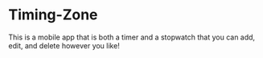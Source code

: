 # Timing-Zone
This is a mobile app that is both a timer and a stopwatch that you can add, edit, and delete however you like!
